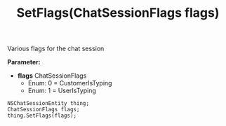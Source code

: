 ﻿---
uid: crmscript_ref_NSChatSessionEntity_SetFlags
title: SetFlags(ChatSessionFlags flags)
intellisense: NSChatSessionEntity.SetFlags
keywords: NSChatSessionEntity, GetFlags
so.topic: reference
---

Various flags for the chat session

**Parameter:** 
 - **flags** ChatSessionFlags
     - Enum: 0 = CustomerIsTyping 
     - Enum: 1 = UserIsTyping 

```crmscript
NSChatSessionEntity thing;
ChatSessionFlags flags;
thing.SetFlags(flags);
```


